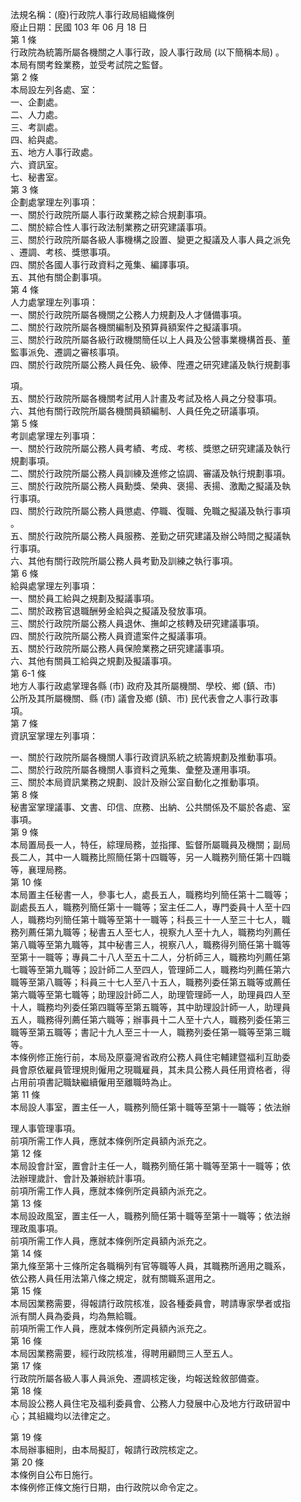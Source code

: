 法規名稱：(廢)行政院人事行政局組織條例  
廢止日期：民國 103 年 06 月 18 日  
第 1 條  
行政院為統籌所屬各機關之人事行政，設人事行政局 (以下簡稱本局) 。  
本局有關考銓業務，並受考試院之監督。  
第 2 條  
本局設左列各處、室：  
一、企劃處。  
二、人力處。  
三、考訓處。  
四、給與處。  
五、地方人事行政處。  
六、資訊室。  
七、秘書室。  
第 3 條  
企劃處掌理左列事項：  
一、關於行政院所屬人事行政業務之綜合規劃事項。  
二、關於綜合性人事行政法制業務之研究建議事項。  
三、關於行政院所屬各級人事機構之設置、變更之擬議及人事人員之派免  
、遷調、考核、獎懲事項。  
四、關於各國人事行政資料之蒐集、編譯事項。  
五、其他有關企劃事項。  
第 4 條  
人力處掌理左列事項：  
一、關於行政院所屬各機關之公務人力規劃及人才儲備事項。  
二、關於行政院所屬各機關編制及預算員額案件之擬議事項。  
三、關於行政院所屬各級行政機關簡任以上人員及公營事業機構首長、董  
監事派免、遷調之審核事項。  
四、關於行政院所屬公務人員任免、級俸、陞遷之研究建議及執行規劃事  


項。  
五、關於行政院所屬各機關考試用人計畫及考試及格人員之分發事項。  
六、其他有關行政院所屬各機關員額編制、人員任免之研議事項。  
第 5 條  
考訓處掌理左列事項：  
一、關於行政院所屬公務人員考績、考成、考核、獎懲之研究建議及執行  
規劃事項。  
二、關於行政院所屬公務人員訓練及進修之協調、審議及執行規劃事項。  
三、關於行政院所屬公務人員勳獎、榮典、褒揚、表揚、激勵之擬議及執  
行事項。  
四、關於行政院所屬公務人員懲處、停職、復職、免職之擬議及執行事項  
。  
五、關於行政院所屬公務人員服務、差勤之研究建議及辦公時間之擬議執  
行事項。  
六、其他有關行政院所屬公務人員考勤及訓練之執行事項。  
第 6 條  
給與處掌理左列事項：  
一、關於員工給與之規劃及擬議事項。  
二、關於政務官退職酬勞金給與之擬議及發放事項。  
三、關於行政院所屬公務人員退休、撫卹之核轉及研究建議事項。  
四、關於行政院所屬公務人員資遣案件之擬議事項。  
五、關於行政院所屬公務人員保險業務之研究建議事項。  
六、其他有關員工給與之規劃及擬議事項。  
第 6-1 條  
地方人事行政處掌理各縣 (市) 政府及其所屬機關、學校、鄉 (鎮、市)  
公所及其所屬機關、縣 (市) 議會及鄉 (鎮、市) 民代表會之人事行政事  
項。  
第 7 條  
資訊室掌理左列事項：  


一、關於行政院所屬各機關人事行政資訊系統之統籌規劃及推動事項。  
二、關於行政院所屬各機關人事資料之蒐集、彙整及運用事項。  
三、關於本局資訊業務之規劃、設計及辦公室自動化之推動事項。  
第 8 條  
秘書室掌理議事、文書、印信、庶務、出納、公共關係及不屬於各處、室  
事項。  
第 9 條  
本局置局長一人，特任，綜理局務，並指揮、監督所屬職員及機關；副局  
長二人，其中一人職務比照簡任第十四職等，另一人職務列簡任第十四職  
等，襄理局務。  
第 10 條  
本局置主任秘書一人，參事七人，處長五人，職務均列簡任第十二職等；  
副處長五人，職務列簡任第十一職等；室主任二人，專門委員十人至十四  
人，職務均列簡任第十職等至第十一職等；科長三十一人至三十七人，職  
務列薦任第九職等；秘書五人至七人，視察九人至十九人，職務均列薦任  
第八職等至第九職等，其中秘書三人，視察八人，職務得列簡任第十職等  
至第十一職等；專員二十八人至五十二人，分析師三人，職務均列薦任第  
七職等至第九職等；設計師二人至四人，管理師二人，職務均列薦任第六  
職等至第八職等；科員三十七人至八十五人，職務列委任第五職等或薦任  
第六職等至第七職等；助理設計師二人，助理管理師一人，助理員四人至  
十人，職務均列委任第四職等至第五職等，其中助理設計師一人，助理員  
五人，職務得列薦任第六職等；辦事員十二人至十六人，職務列委任第三  
職等至第五職等；書記十九人至三十一人，職務列委任第一職等至第三職  
等。  
本條例修正施行前，本局及原臺灣省政府公務人員住宅輔建暨福利互助委  
員會原依雇員管理規則僱用之現職雇員，其未具公務人員任用資格者，得  
占用前項書記職缺繼續僱用至離職時為止。  
第 11 條  
本局設人事室，置主任一人，職務列簡任第十職等至第十一職等；依法辦  


理人事管理事項。  
前項所需工作人員，應就本條例所定員額內派充之。  
第 12 條  
本局設會計室，置會計主任一人，職務列簡任第十職等至第十一職等；依  
法辦理歲計、會計及兼辦統計事項。  
前項所需工作人員，應就本條例所定員額內派充之。  
第 13 條  
本局設政風室，置主任一人，職務列簡任第十職等至第十一職等；依法辦  
理政風事項。  
前項所需工作人員，應就本條例所定員額內派充之。  
第 14 條  
第九條至第十三條所定各職稱列有官等職等人員，其職務所適用之職系，  
依公務人員任用法第八條之規定，就有關職系選用之。  
第 15 條  
本局因業務需要，得報請行政院核准，設各種委員會，聘請專家學者或指  
派有關人員為委員，均為無給職。  
前項所需工作人員，應就本條例所定員額內派充之。  
第 16 條  
本局因業務需要，經行政院核准，得聘用顧問三人至五人。  
第 17 條  
行政院所屬各級人事人員派免、遷調核定後，均報送銓敘部備查。  
第 18 條  
本局設公務人員住宅及福利委員會、公務人力發展中心及地方行政研習中  
心；其組織均以法律定之。  


第 19 條  
本局辦事細則，由本局擬訂，報請行政院核定之。  
第 20 條  
本條例自公布日施行。  
本條例修正條文施行日期，由行政院以命令定之。  



